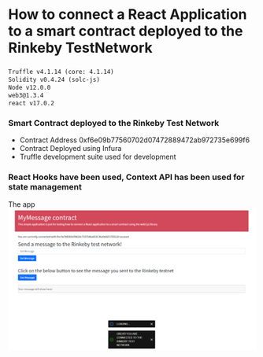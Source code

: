 # How to connect a React Application to a smart contract deployed to the Rinkeby TestNetwork

###

```
Truffle v4.1.14 (core: 4.1.14)
Solidity v0.4.24 (solc-js)
Node v12.0.0
web3@1.3.4
react v17.0.2
```

### Smart Contract deployed to the Rinkeby Test Network

- Contract Address 0xf6e09b77560702d07472889472ab972735e699f6
- Contract Deployed using Infura
- Truffle development suite used for development

### React Hooks have been used, Context API has been used for state management

The app
![](public/on-load.png)
